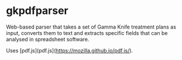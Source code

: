 # gkpdfparser

Web-based parser that takes a set of Gamma Knife treatment plans as input,
converts them to text and extracts specific fields that can be analysed in spreadsheet software.

Uses [pdf.js](pdf.js](https://mozilla.github.io/pdf.js/).
